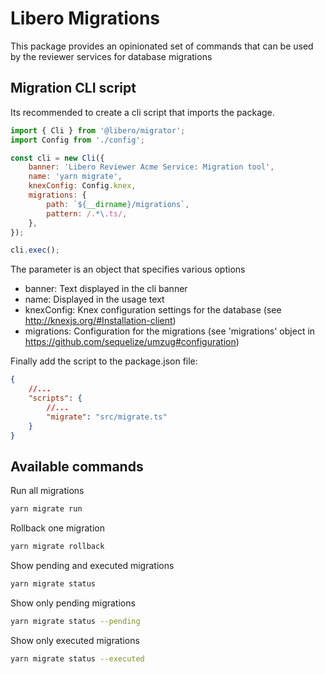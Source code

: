 # Libero Migrations

This package provides an opinionated set of commands that can be used by the reviewer services for database migrations

## Migration CLI script

Its recommended to create a cli script that imports the package.

```js
import { Cli } from '@libero/migrator';
import Config from './config';

const cli = new Cli({
    banner: 'Libero Reviewer Acme Service: Migration tool',
    name: 'yarn migrate',
    knexConfig: Config.knex,
    migrations: {
        path: `${__dirname}/migrations`,
        pattern: /.*\.ts/,
    },
});

cli.exec();
```

The parameter is an object that specifies various options
* banner: Text displayed in the cli banner
* name: Displayed in the usage text
* knexConfig: Knex configuration settings for the database (see http://knexjs.org/#Installation-client)
* migrations: Configuration for the migrations (see 'migrations' object in https://github.com/sequelize/umzug#configuration)

Finally add the script to the package.json file:

```json
{
    //...
    "scripts": {
        //...
        "migrate": "src/migrate.ts"
    }
}

```

## Available commands

Run all migrations
```sh
yarn migrate run
```

Rollback one migration
```sh
yarn migrate rollback
```

Show pending and executed migrations
```sh
yarn migrate status
```

Show only pending migrations
```sh
yarn migrate status --pending
```

Show only executed migrations
```sh
yarn migrate status --executed
```